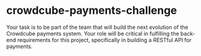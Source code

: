 # crowdcube-payments-challenge
Your task is to be part of the team that will build the next evolution of the Crowdcube payments system. Your role will be critical in fulfilling the back-end requirements for this project, specifically in building a RESTful API for payments.
